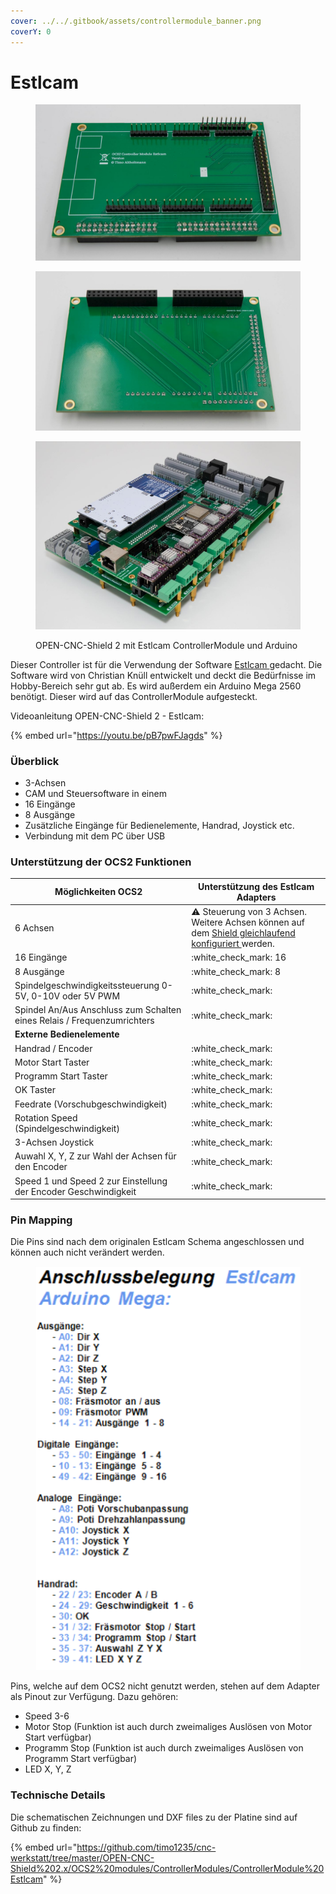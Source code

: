 ```yaml
---
cover: ../../.gitbook/assets/controllermodule_banner.png
coverY: 0
---
```


# Estlcam

<div>

<figure><img src="../../.gitbook/assets/DSC00670.jpg" alt=""><figcaption></figcaption></figure>

 

<figure><img src="../../.gitbook/assets/DSC00671.jpg" alt=""><figcaption></figcaption></figure>

 

<figure><img src="../../.gitbook/assets/DSC00755.jpg" alt=""><figcaption><p>OPEN-CNC-Shield 2 mit Estlcam ControllerModule und Arduino</p></figcaption></figure>

</div>

Dieser Controller ist für die Verwendung der Software [Estlcam ](https://www.estlcam.de/Fertigungsunterlagen\_Klemmen.php)gedacht. Die Software wird von Christian Knüll entwickelt und deckt die Bedürfnisse im Hobby-Bereich sehr gut ab. Es wird außerdem ein Arduino Mega 2560 benötigt. Dieser wird auf das ControllerModule aufgesteckt.

Videoanleitung OPEN-CNC-Shield 2 - Estlcam:

{% embed url="https://youtu.be/pB7pwFJagds" %}

### Überblick

* 3-Achsen
* CAM und Steuersoftware in einem
* 16 Eingänge
* 8 Ausgänge
* Zusätzliche Eingänge für Bedienelemente, Handrad, Joystick etc.
* Verbindung mit dem PC über USB

### Unterstützung der OCS2 Funktionen

| Möglichkeiten OCS2                                                      | Unterstützung des Estlcam Adapters                                                                                                                                  |
| ----------------------------------------------------------------------- | ------------------------------------------------------------------------------------------------------------------------------------------------------------------- |
| 6 Achsen                                                                | :warning: Steuerung von 3 Achsen. Weitere Achsen können auf dem [Shield gleichlaufend konfiguriert ](../mainboard/anschluesse-jumper.md#achsenkonfiguration)werden. |
| 16 Eingänge                                                             | :white\_check\_mark: 16                                                                                                                                             |
| 8 Ausgänge                                                              | :white\_check\_mark: 8                                                                                                                                              |
| Spindelgeschwindigkeitssteuerung 0-5V, 0-10V oder 5V PWM                | :white\_check\_mark:                                                                                                                                                |
| Spindel An/Aus Anschluss zum Schalten eines Relais / Frequenzumrichters | :white\_check\_mark:                                                                                                                                                |
| **Externe Bedienelemente**                                              |                                                                                                                                                                     |
| Handrad / Encoder                                                       | :white\_check\_mark:                                                                                                                                                |
| Motor Start Taster                                                      | :white\_check\_mark:                                                                                                                                                |
| Programm Start Taster                                                   | :white\_check\_mark:                                                                                                                                                |
| OK Taster                                                               | :white\_check\_mark:                                                                                                                                                |
| Feedrate (Vorschubgeschwindigkeit)                                      | :white\_check\_mark:                                                                                                                                                |
| Rotation Speed (Spindelgeschwindigkeit)                                 | :white\_check\_mark:                                                                                                                                                |
| 3-Achsen Joystick                                                       | :white\_check\_mark:                                                                                                                                                |
| Auwahl X, Y, Z zur Wahl der Achsen für den Encoder                      | :white\_check\_mark:                                                                                                                                                |
| Speed 1 und Speed 2 zur Einstellung der Encoder Geschwindigkeit         | :white\_check\_mark:                                                                                                                                                |

### Pin Mapping

Die Pins sind nach dem originalen Estlcam Schema angeschlossen und können auch nicht verändert werden.

<figure><img src="../../.gitbook/assets/estlcam mega pinout.png" alt=""><figcaption></figcaption></figure>

Pins, welche auf dem OCS2 nicht genutzt werden, stehen auf dem Adapter als Pinout zur Verfügung. Dazu gehören:

* Speed 3-6
* Motor Stop (Funktion ist auch durch zweimaliges Auslösen von Motor Start verfügbar)
* Programm Stop (Funktion ist auch durch zweimaliges Auslösen von Programm Start verfügbar)
* LED X, Y, Z

### Technische Details

Die schematischen Zeichnungen und DXF files zu der Platine sind auf Github zu finden:

{% embed url="https://github.com/timo1235/cnc-werkstatt/tree/master/OPEN-CNC-Shield%202.x/OCS2%20modules/ControllerModules/ControllerModule%20Estlcam" %}
